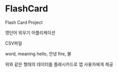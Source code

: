 # FlashCard
Flash Card Project

영단어 외우기 어플리케이션

CSV파일

word, meaning
hello, 안녕
fire, 불

위와 같은 형태의 데이터를 플래시카드로 앱 사용자에게 제공
